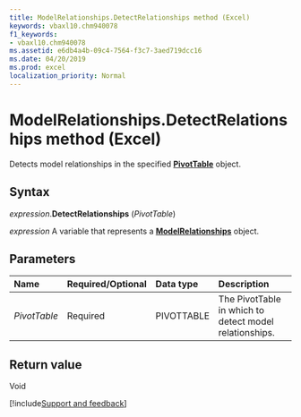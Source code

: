 ```yaml
---
title: ModelRelationships.DetectRelationships method (Excel)
keywords: vbaxl10.chm940078
f1_keywords:
- vbaxl10.chm940078
ms.assetid: e6db4a4b-09c4-7564-f3c7-3aed719dcc16
ms.date: 04/20/2019
ms.prod: excel
localization_priority: Normal
---
```



# ModelRelationships.DetectRelationships method (Excel)

Detects model relationships in the specified **[PivotTable](Excel.PivotTable.md)** object.


## Syntax

_expression_.**DetectRelationships** (_PivotTable_)

_expression_ A variable that represents a **[ModelRelationships](Excel.modelrelationships.md)** object.


## Parameters

|Name|Required/Optional|Data type|Description|
|:-----|:-----|:-----|:-----|
| _PivotTable_|Required|PIVOTTABLE|The PivotTable in which to detect model relationships.|


## Return value

Void



[!include[Support and feedback](~/includes/feedback-boilerplate.md)]